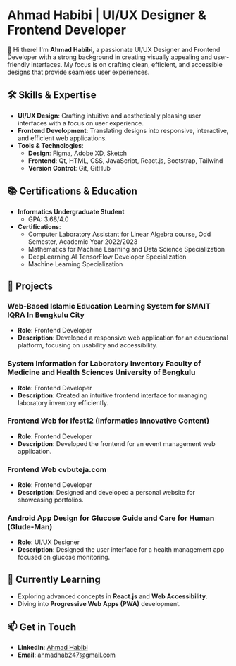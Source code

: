 # Ahmad Habibi | UI/UX Designer & Frontend Developer

👋 Hi there! I'm **Ahmad Habibi**, a passionate UI/UX Designer and Frontend Developer with a strong background in creating visually appealing and user-friendly interfaces. My focus is on crafting clean, efficient, and accessible designs that provide seamless user experiences.

## 🛠️ Skills & Expertise

- **UI/UX Design**: Crafting intuitive and aesthetically pleasing user interfaces with a focus on user experience.
- **Frontend Development**: Translating designs into responsive, interactive, and efficient web applications.
- **Tools & Technologies**: 
  - **Design**: Figma, Adobe XD, Sketch
  - **Frontend**: Qt, HTML, CSS, JavaScript, React.js, Bootstrap, Tailwind
  - **Version Control**: Git, GitHub

## 📚 Certifications & Education

- **Informatics Undergraduate Student**
  - GPA: 3.68/4.0
- **Certifications**:
  - Computer Laboratory Assistant for Linear Algebra course, Odd Semester, Academic Year 2022/2023
  - Mathematics for Machine Learning and Data Science Specialization
  - DeepLearning.AI TensorFlow Developer Specialization
  - Machine Learning Specialization

## 💼 Projects

### Web-Based Islamic Education Learning System for SMAIT IQRA In Bengkulu City
- **Role**: Frontend Developer
- **Description**: Developed a responsive web application for an educational platform, focusing on usability and accessibility.

### System Information for Laboratory Inventory Faculty of Medicine and Health Sciences University of Bengkulu
- **Role**: Frontend Developer
- **Description**: Created an intuitive frontend interface for managing laboratory inventory efficiently.

### Frontend Web for Ifest12 (Informatics Innovative Content)
- **Role**: Frontend Developer
- **Description**: Developed the frontend for an event management web application.

### Frontend Web cvbuteja.com
- **Role**: Frontend Developer
- **Description**: Designed and developed a personal website for showcasing portfolios.

### Android App Design for Glucose Guide and Care for Human (Glude-Man)
- **Role**: UI/UX Designer
- **Description**: Designed the user interface for a health management app focused on glucose monitoring.

## 🌱 Currently Learning
- Exploring advanced concepts in **React.js** and **Web Accessibility**.
- Diving into **Progressive Web Apps (PWA)** development.

## 📫 Get in Touch
- **LinkedIn**: [Ahmad Habibi](https://www.linkedin.com/in/ahmad-habibi-35b657301/)
- **Email**: [ahmadhab247@gmail.com](ahmadhab247@gmail.com)

